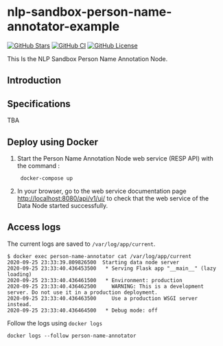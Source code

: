 # nlp-sandbox-person-name-annotator-example

[![GitHub Stars](https://img.shields.io/github/stars/data2health/nlp-sandbox-person-name-annotator-example.svg?color=94398d&labelColor=555555&logoColor=ffffff&style=for-the-badge&logo=github)](https://github.com/data2health/nlp-sandbox-person-name-annotator-example)
[![GitHub CI](https://img.shields.io/github/workflow/status/data2health/nlp-sandbox-person-name-annotator-example/ci.svg?color=94398d&labelColor=555555&logoColor=ffffff&style=for-the-badge&logo=github)](https://github.com/data2health/nlp-sandbox-person-name-annotator-example)
[![GitHub License](https://img.shields.io/github/license/data2health/nlp-sandbox-person-name-annotator-example.svg?color=94398d&labelColor=555555&logoColor=ffffff&style=for-the-badge&logo=github)](https://github.com/data2health/nlp-sandbox-person-name-annotator-example)

This Is the NLP Sandbox Person Name Annotation  Node.

## Introduction



## Specifications

TBA

## Deploy using Docker


1. Start the Person Name Annotation Node web service (RESP API) with the command :

        docker-compose up

2. In your browser, go to the web service documentation page
   <http://localhost:8080/api/v1/ui/> to check that the web service of the Data
   Node started successfully.

## Access logs

The current logs are saved to `/var/log/app/current`.

    $ docker exec person-name-annotator cat /var/log/app/current
    2020-09-25 23:33:39.809826500  Starting data node server
    2020-09-25 23:33:40.436453500   * Serving Flask app "__main__" (lazy loading)
    2020-09-25 23:33:40.436461500   * Environment: production
    2020-09-25 23:33:40.436462500     WARNING: This is a development server. Do not use it in a production deployment.
    2020-09-25 23:33:40.436463500     Use a production WSGI server instead.
    2020-09-25 23:33:40.436464500   * Debug mode: off

Follow the logs using `docker logs`

    docker logs --follow person-name-annotator

<!-- ## Deploy using Python (for development)

1. Install the dependencies

        pip install -r requirements.txt

2. Create the file that contains the future environment variables

        cp .env.sample .env

3. Set the configuration values in `.env` (see previous section)

4. Export the variables defined in *.env* to environment variables

        export $(grep -v '^#' .env | xargs -d '\n') -->

<!-- Definitions -->

[2014 i2b2 NLP De-identification Challenge]: https://www.i2b2.org/NLP/HeartDisease/